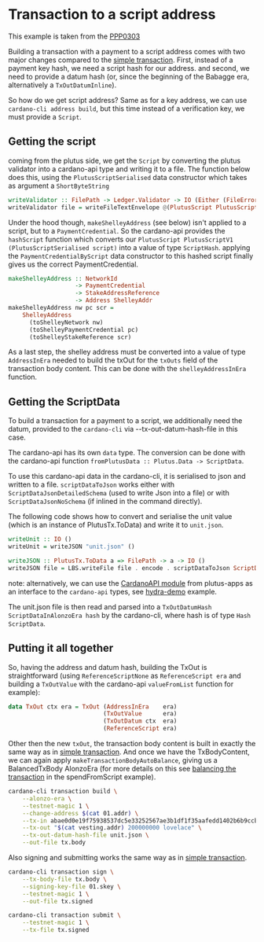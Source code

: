 # Transaction to a script address

This example is taken from the [PPP0303](https://github.com/input-output-hk/plutus-pioneer-program/tree/third-iteration/code/week03)

Building a transaction with a payment to a script address comes with two major changes compared to the [simple transaction](./simpleTx.md). First, instead of a payment key hash, we need a script hash for our address. and second, we need to provide a datum hash (or, since the beginning of the Babagge era, alternatively a `TxOutDatumInline`).

So how do we get script address? Same as for a key address, we can use `cardano-cli address build`, but this time instead of a verification key, we must provide a `Script`.

## Getting the script

coming from the plutus side, we get the `Script` by converting the plutus validator into a cardano-api type and writing it to a file. The function below does this, using the `PlutusScriptSerialised` data constructor which takes as argument a `ShortByteString`

```haskell
writeValidator :: FilePath -> Ledger.Validator -> IO (Either (FileError()) ())
writeValidator file = writeFileTextEnvelope @(PlutusScript PlutusScriptV1) file Nothing . PlutusScriptSerialised . SBS.toShort . LBS.toStrict . serialise . Ledger.unValidatorScript
```

Under the hood though, `makeShelleyAddress` (see below) isn't applied to a script, but to a `PaymentCredential`. So the cardano-api provides the `hashScript` function which converts our `PlutusScript PlutusScriptV1 (PlutusScriptSerialised script)` into a value of type `ScriptHash`.
applying the `PaymentCredentialByScript` data constructor to this hashed script finally gives us the correct PaymentCredential.

```haskell
makeShelleyAddress :: NetworkId
                   -> PaymentCredential
                   -> StakeAddressReference
                   -> Address ShelleyAddr
makeShelleyAddress nw pc scr =
    ShelleyAddress
      (toShelleyNetwork nw)
      (toShelleyPaymentCredential pc)
      (toShelleyStakeReference scr)
```

As a last step, the shelley address must be converted into a value of type `AddressInEra` needed to build the txOut for the `txOuts` field of the transaction body content. This can be done with the `shelleyAddressInEra` function. 

## Getting the ScriptData

To build a transaction for a payment to a script, we additionally need the datum, provided to the `cardano-cli` via --tx-out-datum-hash-file in this case.

The cardano-api has its own `data` type. The conversion can be done with the cardano-api function `fromPlutusData :: Plutus.Data -> ScriptData`.

To use this cardano-api data in the cardano-cli, it is serialised to json and written to a file. `scriptDataToJson` works either with `ScriptDataJsonDetailedSchema` (used to write Json into a file) or with `ScriptDataJsonNoSchema` (if inlined in the command directly).

The following code shows how to convert and serialise the unit value (which is an instance of PlutusTx.ToData) and write it to `unit.json`.

```haskell
writeUnit :: IO ()
writeUnit = writeJSON "unit.json" ()

writeJSON :: PlutusTx.ToData a => FilePath -> a -> IO ()
writeJSON file = LBS.writeFile file . encode . scriptDataToJson ScriptDataJsonDetailedSchema . fromPlutusData . PlutusTx.toData
```

note: alternatively, we can use the [CardanoAPI module](https://github.com/input-output-hk/plutus-apps/blob/main/plutus-ledger/src/Ledger/Tx/CardanoAPI.hs) from plutus-apps as an interface to the `cardano-api` types, see [hydra-demo](./hydra-demo.md) example.

The unit.json file is then read and parsed into a `TxOutDatumHash ScriptDataInAlonzoEra hash` by the cardano-cli, where hash is of type `Hash ScriptData`. 

## Putting it all together

So, having the address and datum hash, building the TxOut is straightforward (using `ReferenceScriptNone` as `ReferenceScript era` and building a `TxOutValue` with the cardano-api `valueFromList` function for example):

```haskell
data TxOut ctx era = TxOut (AddressInEra    era)
                           (TxOutValue      era)
                           (TxOutDatum ctx  era)
                           (ReferenceScript era)
```

Other then the new `txOut`, the transaction body content is built in exactly the same way as in [simple transaction](./simpleTx). And once we have the TxBodyContent, we can again apply `makeTransactionBodyAutoBalance`, giving us a BalancedTxBody AlonzoEra (for more details on this see [balancing the transaction](./spendFromScript.md#balancing-the-transaction) in the spendFromScript example).

```bash
cardano-cli transaction build \
    --alonzo-era \
    --testnet-magic 1 \
    --change-address $(cat 01.addr) \
    --tx-in abae0d0e19f75938537dc5e33252567ae3b1df1f35aafedd1402b6b9ccb7685a#0 \
    --tx-out "$(cat vesting.addr) 200000000 lovelace" \
    --tx-out-datum-hash-file unit.json \
    --out-file tx.body
```


Also signing and submitting works the same way as in [simple transaction](./simpleTx).

```bash
cardano-cli transaction sign \
    --tx-body-file tx.body \
    --signing-key-file 01.skey \
    --testnet-magic 1 \
    --out-file tx.signed

cardano-cli transaction submit \
    --testnet-magic 1 \
    --tx-file tx.signed
```
